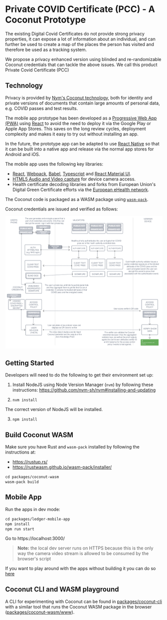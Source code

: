 # Private COVID Certificate (PCC) - A Coconut Prototype

The existing Digital Covid Certificates do not provide strong privacy properties, it can expose a lot of information about an individual, and can further be used to create a map of the places the person has visited and therefore be used as a tracking system.

We propose a privacy enhanced version using blinded and re-randomizable Coconut credentials that can tackle the above issues. We call this product Private Covid Certificate (PCC)

## Technology

Privacy is provided by [Nym's Coconut technology](https://github.com/nymtech/coconut), both for identity and private versions of documents that contain large amounts of personal data, e.g. COVID passes and test results.

The mobile app prototype has been developed as a [Progressive Web App (PWA)](https://web.dev/progressive-web-apps/) using [React](https://reactjs.org/) to avoid the need to deploy it via the Google Play or Apple App Stores. This saves on the long review cycles, deployment complexity and makes it easy to try out without installing an app.

In the future, the prototype app can be adapted to use [React Native](https://reactnative.dev/) so that it can be built into a native app and release via the normal app stores for Android and iOS.

The mobile app uses the following key libraries:

- [React](https://reactjs.org/), 
  [Webpack](https://webpack.js.org/), 
  [Babel](https://babeljs.io/),
  [Typescript](https://www.typescriptlang.org/) and 
  [React Material UI](https://material-ui.com/).
- [HTML5 Audio and Video capture](https://www.html5rocks.com/en/tutorials/getusermedia/intro/) for device camera access.
- Health certificate decoding libraries and forks from European Union's Digital Green Certificate efforts via the [European eHealth network](https://github.com/ehn-dcc-development).

The Coconut code is packaged as a WASM package using [`wasm-pack`](https://github.com/rustwasm/wasm-pack).

Coconut credentials are issued and verified as follows:

![coconut-issuance-msg](docs/pcc-sequence-chart.svg)

## Getting Started

Developers will need to do the following to get their environment set up:

1. Install NodeJS using Node Version Manager (`nvm`) by following these instructions: https://github.com/nvm-sh/nvm#installing-and-updating

2. `nvm install`

The correct version of NodeJS will be installed.

3. `npm install`

## Build Coconut WASM

Make sure you have Rust and `wasm-pack` installed by following the instructions at:
- https://rustup.rs/
- https://rustwasm.github.io/wasm-pack/installer/

```
cd packages/coconut-wasm
wasm-pack build
```

## Mobile App

Run the apps in dev mode:

```
cd packages/ledger-mobile-app
npm install
npm run start
```

Go to https://localhost:3000/

> **Note:** the local dev server runs on HTTPS because this is the only way the camera video stream is allowed to be consumed by the browser's script

If you want to play around with the apps without building it you can do so [here](https://nym-pcc.vercel.app/)

## Coconut CLI and WASM playground

A CLI for experimenting with Coconut can be found in [packages/coconut-cli](packages/coconut-cli) with a similar tool that runs the Coconut WASM package in the browser ([packages/coconut-wasm/www](packages/coconut-wasm/www)).

